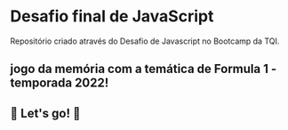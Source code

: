 # Desafio final de JavaScript

Repositório criado através do Desafio de Javascript no Bootcamp da TQI.

## jogo da memória com a temática de Formula 1 - temporada 2022! 


## 🚀 Let's go! 🚀
